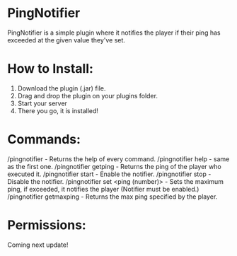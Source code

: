 # PingNotifier
PingNotifier is a simple plugin where it notifies the player if their ping has exceeded at the given value they've set.

# How to Install:
1. Download the plugin (.jar) file.
2. Drag and drop the plugin on your plugins folder.
3. Start your server
4. There you go, it is installed!

# Commands:
/pingnotifier - Returns the help of every command.
/pingnotifier help - same as the first one.
/pingnotifier getping - Returns the ping of the player who executed it.
/pingnotifier start - Enable the notifier.
/pingnotifier stop - Disable the notifier.
/pingnotifier set <ping (number)> - Sets the maximum ping, if exceeded, it notifies the player (Notifier must be enabled.)
/pingnotifier getmaxping - Returns the max ping specified by the player.

# Permissions:

Coming next update!
